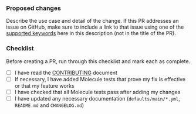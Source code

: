 ### Proposed changes
Describe the use case and detail of the change. If this PR addresses an issue on GitHub, make sure to include a link to that issue using one of the [supported keywords](https://docs.github.com/en/github/managing-your-work-on-github/linking-a-pull-request-to-an-issue) here in this description (not in the title of the PR).

### Checklist
Before creating a PR, run through this checklist and mark each as complete.

-   [ ] I have read the [CONTRIBUTING](https://github.com/nginxinc/ansible-role-nginx/blob/master/CONTRIBUTING.md) document
-   [ ] If necessary, I have added Molecule tests that prove my fix is effective or that my feature works
-   [ ] I have checked that all Molecule tests pass after adding my changes
-   [ ] I have updated any necessary documentation (`defaults/main/*.yml`, `README.md` and `CHANGELOG.md`)
